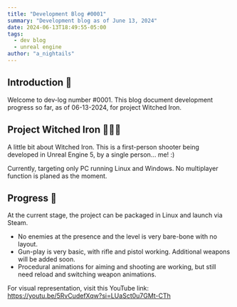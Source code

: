 ```yaml
---
title: "Development Blog #0001"
summary: "Development blog as of June 13, 2024"
date: 2024-06-13T18:49:55-05:00
tags: 
  - dev blog
  - unreal engine
author: "a_nightails"
---
```


## Introduction 👋
Welcome to dev-log number #0001. This blog document development progress so far, as of 06-13-2024, for project Witched Iron.

## Project Witched Iron 🦹🏽‍♀️
A little bit about Witched Iron. This is a first-person shooter being developed in Unreal Engine 5, by a single person... me! :)

Currently, targeting only PC running Linux and Windows. No multiplayer function is planed as the moment.

## Progress 📝
At the current stage, the project can be packaged in Linux and launch via Steam.

* No enemies at the presence and the level is very bare-bone with no layout.
* Gun-play is very basic, with rifle and pistol working. Additional weapons will be added soon.
* Procedural animations for aiming and shooting are working, but still need reload and switching weapon animations.

For visual representation, visit this YouTube link: https://youtu.be/5RvCudefXqw?si=LUaSct0u7GMt-CTh

